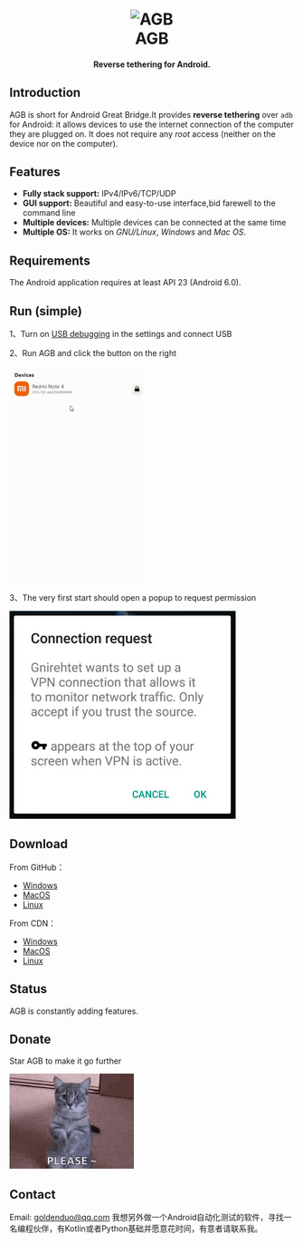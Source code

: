 <h1 align="center">
  <img src="https://selfshare.shenqikeji.top/AGB/icon.png" alt="AGB" width="200">
  <br>AGB<br>
</h1>

<h4 align="center">Reverse tethering for Android.</h4>

## Introduction

AGB is short for Android Great Bridge.It provides **reverse tethering** over `adb` for Android: it
allows devices to use the internet connection of the computer they are plugged
on. It does not require any _root_ access (neither on the device nor on the
computer). 

## Features

- **Fully stack support:** IPv4/IPv6/TCP/UDP
- **GUI support:** Beautiful and easy-to-use interface,bid farewell to the command line
- **Multiple devices:** Multiple devices can be connected at the same time
- **Multiple OS:** It works on _GNU/Linux_, _Windows_ and _Mac OS_.

## Requirements

The Android application requires at least API 23 (Android 6.0).



## Run (simple)

1、Turn on [USB debugging](https://github.com/goldenduo/AGB/blob/main/developer_options.md) in the settings and
connect USB

2、Run AGB and click the button on the right

![guide](R/guide.gif)

3、The very first start should open a popup to request permission

![request](R/request.jpg)

## Download

From GitHub：

- [Windows](https://github.com/goldenduo/SelfShare/raw/main/AGB/windows/agb.zip)
- [MacOS](https://github.com/goldenduo/SelfShare/raw/main/AGB/macos/agb.zip)
- [Linux](https://github.com/goldenduo/SelfShare/raw/main/AGB/linux/agb.zip)

From CDN：

- [Windows](https://selfshare.shenqikeji.top/AGB/windows/agb.zip)
- [MacOS](https://selfshare.shenqikeji.top/AGB/macos/agb.zip)
- [Linux](https://selfshare.shenqikeji.top/AGB/linux/agb.zip)


## Status

AGB is constantly adding features.

## Donate

Star AGB to make it go further

![request](R/please.gif)

## Contact

Email: goldenduo@qq.com
我想另外做一个Android自动化测试的软件，寻找一名编程伙伴，有Kotlin或者Python基础并愿意花时间，有意者请联系我。


